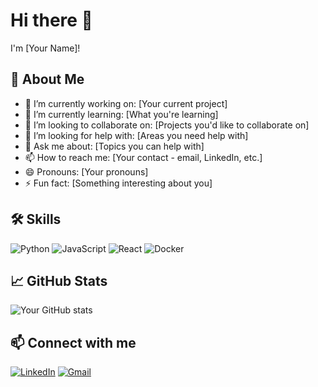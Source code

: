 

<!--
**chan1031/chan1031** is a ✨ _special_ ✨ repository because its `README.md` (this file) appears on your GitHub profile.

Here are some ideas to get you started:

- 🔭 I’m currently working on ...
- 🌱 I’m currently learning ...
- 👯 I’m looking to collaborate on ...
- 🤔 I’m looking for help with ...
- 💬 Ask me about ...
- 📫 How to reach me: ...
- 😄 Pronouns: ...
- ⚡ Fun fact: ...
-->
# Hi there 👋

I'm [Your Name]!

## 🚀 About Me
- 🔭 I’m currently working on: [Your current project]
- 🌱 I’m currently learning: [What you're learning]
- 👯 I’m looking to collaborate on: [Projects you'd like to collaborate on]
- 🤔 I’m looking for help with: [Areas you need help with]
- 💬 Ask me about: [Topics you can help with]
- 📫 How to reach me: [Your contact - email, LinkedIn, etc.]
- 😄 Pronouns: [Your pronouns]
- ⚡ Fun fact: [Something interesting about you]

## 🛠️ Skills
![Python](https://img.shields.io/badge/Python-3776AB?style=flat&logo=python&logoColor=white)
![JavaScript](https://img.shields.io/badge/JavaScript-F7DF1E?style=flat&logo=javascript&logoColor=black)
![React](https://img.shields.io/badge/React-61DAFB?style=flat&logo=react&logoColor=black)
![Docker](https://img.shields.io/badge/Docker-2496ED?style=flat&logo=docker&logoColor=white)
<!-- 원하는 기술 스택 추가 가능 -->

## 📈 GitHub Stats
![Your GitHub stats](https://github-readme-stats.vercel.app/api?username=YourGitHubUsername&show_icons=true&theme=default)

## 📫 Connect with me
[![LinkedIn](https://img.shields.io/badge/LinkedIn-0A66C2?style=flat&logo=linkedin&logoColor=white)](https://linkedin.com/in/YourProfile)
[![Gmail](https://img.shields.io/badge/Gmail-D14836?style=flat&logo=gmail&logoColor=white)](mailto:your.email@gmail.com)
